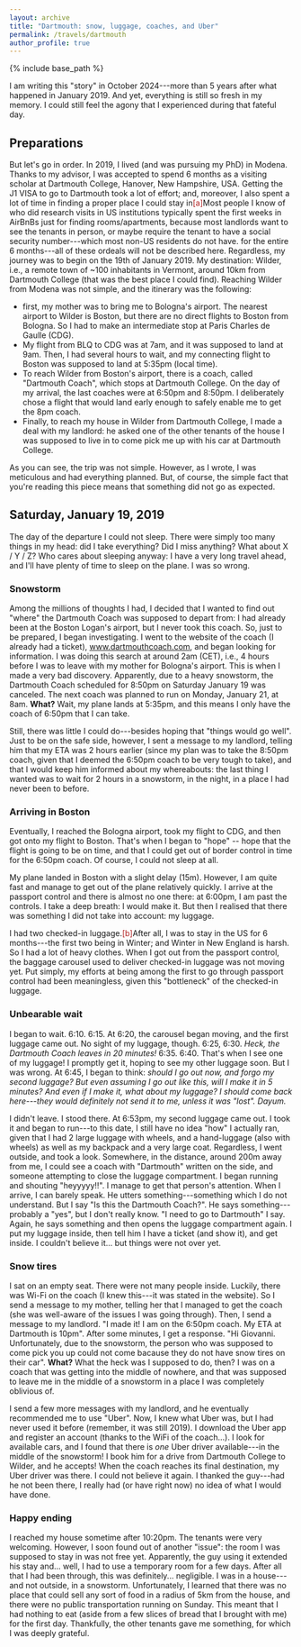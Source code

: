 ```yaml
---
layout: archive
title: "Dartmouth: snow, luggage, coaches, and Uber"
permalink: /travels/dartmouth
author_profile: true
---
```


{% include base_path %}

I am writing this "story" in October 2024---more than 5 years after what happened in January 2019. And yet, everything is still so fresh in my memory. I could still feel the agony that I experienced during that fateful day.

## Preparations

But let's go in order. In 2019, I lived (and was pursuing my PhD) in Modena. Thanks to my advisor, I was accepted to spend 6 months as a visiting scholar at Dartmouth College, Hanover, New Hampshire, USA. Getting the J1 VISA to go to Dartmouth took a lot of effort; and, moreover, I also spent a lot of time in finding a proper place I could stay in<span class="footnote"><a style="color:firebrick">[a]</a><span class="footnote_content">Most people I know of who did research visits in US institutions typically spent the first weeks in AirBnBs just for finding rooms/apartments, because most landlords want to see the tenants in person, or maybe require the tenant to have a social security number---which most non-US residents do not have.</span></span> for the entire 6 months---all of these ordeals will not be described here. Regardless, my journey was to begin on the 19th of January 2019. My destination: Wilder, i.e., a remote town of ~100 inhabitants in Vermont, around 10km from Dartmouth College (that was the best place I could find). Reaching Wilder from Modena was not simple, and the itinerary was the following:
* first, my mother was to bring me to Bologna's airport. The nearest airport to Wilder is Boston, but there are no direct flights to Boston from Bologna. So I had to make an intermediate stop at Paris Charles de Gaulle (CDG). 
* My flight from BLQ to CDG was at 7am, and it was supposed to land at 9am. Then, I had several hours to wait, and my connecting flight to Boston was supposed to land at 5:35pm (local time).
* To reach Wilder from Boston's airport, there is a coach, called "Dartmouth Coach", which stops at Dartmouth College. On the day of my arrival, the last coaches were at 6:50pm and 8:50pm. I deliberately chose a flight that would land early enough to safely enable me to get the 8pm coach.
* Finally, to reach my house in Wilder from Dartmouth College, I made a deal with my landlord: he asked one of the other tenants of the house I was supposed to live in to come pick me up with his car at Dartmouth College.

As you can see, the trip was not simple. However, as I wrote, I was meticulous and had everything planned. But, of course, the simple fact that you're reading this piece means that something did not go as expected.

## Saturday, January 19, 2019

The day of the departure I could not sleep. There were simply too many things in my head: did I take everything? Did I miss anything? What about X / Y / Z? Who cares about sleeping anyway: I have a very long travel ahead, and I'll have plenty of time to sleep on the plane. I was so wrong.

### Snowstorm

Among the millions of thoughts I had, I decided that I wanted to find out "where" the Dartmouth Coach was supposed to depart from: I had already been at the Boston Logan's airport, but I never took this coach. So, just to be prepared, I began investigating. I went to the website of the coach (I already had a ticket), www.dartmouthcoach.com, and began looking for information. I was doing this search at around 2am (CET), i.e., 4 hours before I was to leave with my mother for Bologna's airport. This is when I made a very bad discovery. Apparently, due to a heavy snowstorm, the Dartmouth Coach scheduled for 8:50pm on Saturday January 19 was canceled. The next coach was planned to run on Monday, January 21, at 8am. **What?** Wait, my plane lands at 5:35pm, and this means I only have the coach of 6:50pm that I can take. 

Still, there was little I could do---besides hoping that "things would go well". Just to be on the safe side, however, I sent a message to my landlord, telling him that my ETA was 2 hours earlier (since my plan was to take the 8:50pm coach, given that I deemed the 6:50pm coach to be very tough to take), and that I would keep him informed about my whereabouts: the last thing I wanted was to wait for 2 hours in a snowstorm, in the night, in a place I had never been to before. 

### Arriving in Boston

Eventually, I reached the Bologna airport, took my flight to CDG, and then got onto my flight to Boston. That's when I began to "hope" -- hope that the flight is going to be on time, and that I could get out of border control in time for the 6:50pm coach. Of course, I could not sleep at all.

My plane landed in Boston with a slight delay (15m). However, I am quite fast and manage to get out of the plane relatively quickly. I arrive at the passport control and there is almost no one there: at 6:00pm, I am past the controls. I take a deep breath: I would make it. But then I realised that there was something I did not take into account: my luggage.

I had two checked-in luggage.<span class="footnote"><a style="color:firebrick">[b]</a><span class="footnote_content">After all, I was to stay in the US for 6 months---the first two being in Winter; and Winter in New England is harsh. So I had a lot of heavy clothes.</span></span> When I got out from the passport control, the baggage carousel used to deliver checked-in luggage was not moving yet. Put simply, my efforts at being among the first to go through passport control had been meaningless, given this "bottleneck" of the checked-in luggage. 

### Unbearable wait

I began to wait. 6:10. 6:15. At 6:20, the carousel began moving, and the first luggage came out. No sight of my luggage, though. 6:25, 6:30. _Heck, the Dartmouth Coach leaves in 20 minutes!_ 6:35. 6:40. That's when I see one of my luggage! I promptly get it, hoping to see my other luggage soon. But I was wrong. At 6:45, I began to think: _should I go out now, and forgo my second luggage? But even assuming I go out like this, will I make it in 5 minutes? And even if I make it, what about my luggage? I should come back here---they would definitely not send it to me, unless it was "lost". Dayum._

I didn't leave. I stood there. At 6:53pm, my second luggage came out. I took it and began to run---to this date, I still have no idea "how" I actually ran, given that I had 2 large luggage with wheels, and a hand-luggage (also with wheels) as well as my backpack and a very large coat. Regardless, I went outside, and took a look. Somewhere, in the distance, around 200m away from me, I could see a coach with "Dartmouth" written on the side, and someone attempting to close the luggage compartment. I began running and shouting "heyyyyy!!". I manage to get that person's attention. When I arrive, I can barely speak. He utters something---something which I do not understand. But I say "Is this the Dartmouth Coach?". He says something---probably a "yes", but I don't really know. "I need to go to Dartmouth" I say. Again, he says something and then opens the luggage compartment again. I put my luggage inside, then tell him I have a ticket (and show it), and get inside. I couldn't believe it... but things were not over yet.

### Snow tires

I sat on an empty seat. There were not many people inside. Luckily, there was Wi-Fi on the coach (I knew this---it was stated in the website). So I send a message to my mother, telling her that I managed to get the coach (she was well-aware of the issues I was going through). Then, I send a message to my landlord. "I made it! I am on the 6:50pm coach. My ETA at Dartmouth is 10pm". After some minutes, I get a response. "Hi Giovanni. Unfortunately, due to the snowstorm, the person who was supposed to come pick you up could not come bacause they do not have snow tires on their car". **What?** What the heck was I supposed to do, then? I was on a coach that was getting into the middle of nowhere, and that was supposed to leave me in the middle of a snowstorm in a place I was completely oblivious of. 

I send a few more messages with my landlord, and he eventually recommended me to use "Uber". Now, I knew what Uber was, but I had never used it before (remember, it was still 2019). I download the Uber app and register an account (thanks to the WiFi of the coach...). I look for available cars, and I found that there is _one_ Uber driver available---in the middle of the snowstorm! I book him for a drive from Dartmouth College to Wilder, and he accepts! When the coach reaches its final destination, my Uber driver was there. I could not believe it again. I thanked the guy---had he not been there, I really had (or have right now) no idea of what I would have done.

### Happy ending

I reached my house sometime after 10:20pm. The tenants were very welcoming. However, I soon found out of another "issue": the room I was supposed to stay in was not free yet. Apparently, the guy using it extended his stay and... well, I had to use a temporary room for a few days. After all that I had been through, this was definitely... negligible. I was in a house---and not outside, in a snowstorm. Unfortunately, I learned that there was no place that could sell any sort of food in a radius of 5km from the house, and there were no public transportation running on Sunday. This meant that I had nothing to eat (aside from a few slices of bread that I brought with me) for the first day. Thankfully, the other tenants gave me something, for which I was deeply grateful.

